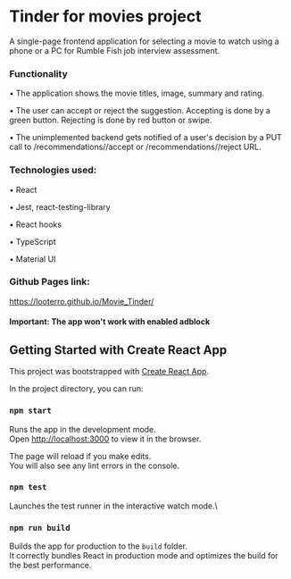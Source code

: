 # Tinder for movies project

A single-page frontend application for selecting a movie to watch using a phone or a PC for Rumble Fish job interview assessment.

### Functionality

• The application shows the movie titles, image, summary and rating.

• The user can accept or reject the suggestion. Accepting is done by a green button. Rejecting is done by red button or swipe.

• The unimplemented backend gets notified of a user's decision by a PUT call to /recommendations/<id>/accept or /recommendations/<id>/reject URL.

### Technologies used:

• React

• Jest, react-testing-library

• React hooks

• TypeScript

• Material UI

### Github Pages link:

https://looterro.github.io/Movie_Tinder/

#### Important: The app won't work with enabled adblock

## Getting Started with Create React App

This project was bootstrapped with [Create React App](https://github.com/facebook/create-react-app).

In the project directory, you can run:

### `npm start`

Runs the app in the development mode.\
Open [http://localhost:3000](http://localhost:3000) to view it in the browser.

The page will reload if you make edits.\
You will also see any lint errors in the console.

### `npm test`

Launches the test runner in the interactive watch mode.\

### `npm run build`

Builds the app for production to the `build` folder.\
It correctly bundles React in production mode and optimizes the build for the best performance.


